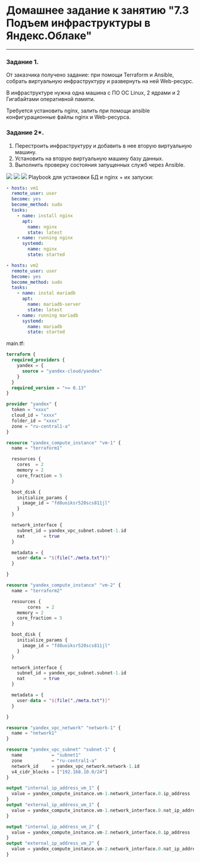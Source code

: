 # Домашнее задание к занятию "7.3 Подъем инфраструктуры в Яндекс.Облаке"
---

### Задание 1. 

От заказчика получено задание: при помощи Terraform и Ansible, собрать виртуальную инфраструктуру и развернуть на ней Web-ресурс. 

В инфраструктуре нужна одна машина с ПО ОС Linux, 2 ядрами и 2 Гигабайтами оперативной памяти. 

Требуется установить nginx, залить при помощи ansible конфигурационные файлы nginx и Web-ресурса. 
 
### Задание 2*.

1. Перестроить инфраструктуру и добавить в нее вторую виртуальную машину. 
2. Установить на вторую виртуальную машину базу данных. 
3. Выполнить проверку состояния запущенных служб через Ansible.

![](https://github.com/guillotine666/nah/blob/master/automation_infra/homeworks/tmp/7/terraform/7.3.1.png)
![](https://github.com/guillotine666/nah/blob/master/automation_infra/homeworks/tmp/7/terraform/7.3.2.png)
![](https://github.com/guillotine666/nah/blob/master/automation_infra/homeworks/tmp/7/terraform/7.3.3.png)
Playbook для установки БД и nginx + их запуски:
```yaml
- hosts: vm1
  remote_user: user
  become: yes
  become_method: sudo
  tasks:
    - name: install nginx
      apt:
        name: nginx
        state: latest
    - name: running nginx
      systemd:
        name: nginx
        state: started

- hosts: vm2
  remote_user: user
  become: yes
  become_method: sudo
  tasks:
    - name: instal mariadb
      apt:
        name: mariadb-server
        state: latest
    - name: running mariadb
      systemd:
        name: mariadb
        state: started
```
main.tf:
```terraform
terraform {
  required_providers {
    yandex = {
      source = "yandex-cloud/yandex"
    }
  }
  required_version = ">= 0.13"
}

provider "yandex" {
  token = "xxxx"
  cloud_id = "xxxx"
  folder_id = "xxxx"
  zone = "ru-central1-a"
}

resource "yandex_compute_instance" "vm-1" {
  name = "terraform1"

  resources {
    cores  = 2
    memory = 2
    core_fraction = 5
  }

  boot_disk {
    initialize_params {
      image_id = "fd8uoiksr520scs811jl"
    }
  }

  network_interface {
    subnet_id = yandex_vpc_subnet.subnet-1.id
    nat       = true
  }

  metadata = {
    user-data = "${file("./meta.txt")}"
  }

}

resource "yandex_compute_instance" "vm-2" {
  name = "terraform2"

  resources {
        cores  = 2
    memory = 2
    core_fraction = 5
  }

  boot_disk {
    initialize_params {
      image_id = "fd8uoiksr520scs811jl"
    }
  }

  network_interface {
    subnet_id = yandex_vpc_subnet.subnet-1.id
    nat       = true
  }

  metadata = {
    user-data = "${file("./meta.txt")}"
  }

}

resource "yandex_vpc_network" "network-1" {
  name = "network1"
}

resource "yandex_vpc_subnet" "subnet-1" {
  name           = "subnet1"
  zone           = "ru-central1-a"
  network_id     = yandex_vpc_network.network-1.id
  v4_cidr_blocks = ["192.168.10.0/24"]
}

output "internal_ip_address_vm_1" {
  value = yandex_compute_instance.vm-1.network_interface.0.ip_address
}
output "external_ip_address_vm_1" {
  value = yandex_compute_instance.vm-1.network_interface.0.nat_ip_address
}

output "internal_ip_address_vm_2" {
  value = yandex_compute_instance.vm-2.network_interface.0.ip_address
}
output "external_ip_address_vm_2" {
  value = yandex_compute_instance.vm-2.network_interface.0.nat_ip_address
}
```
